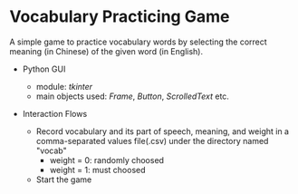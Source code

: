 # Vocabulary Practicing Game
A simple game to practice vocabulary words by selecting the correct meaning (in Chinese) of the given word (in English).

- Python GUI

  - module: *tkinter*
  - main objects used: *Frame*, *Button*, *ScrolledText* etc.

- Interaction Flows

  - Record vocabulary and its part of speech, meaning, and weight in a comma-separated values file(.csv) under the directory named "vocab"
    - weight = 0: randomly choosed
    - weight = 1: must choosed
  - Start the game
